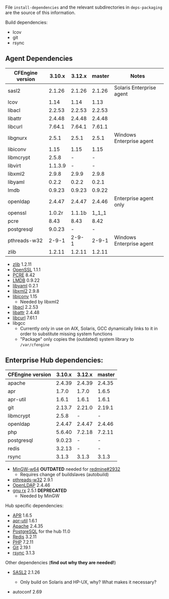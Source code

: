 File `install-dependencies` and the relevant subdirectories
in `deps-packaging` are the source of this information.


Build dependencies:

* lcov
* git
* rsync

## Agent Dependencies

| CFEngine version | 3.10.x  | 3.12.x | master | Notes |
|  --------------  | ------- | ------ | ------ | ----- |
|  sasl2           | 2.1.26  | 2.1.26 | 2.1.26 | Solaris Enterprise agent |
|  lcov            | 1.14    | 1.14   | 1.13   |                          |
|  libacl          | 2.2.53  | 2.2.53 | 2.2.53 |                          |
|  libattr         | 2.4.48  | 2.4.48 | 2.4.48 |                          |
|  libcurl         | 7.64.1  | 7.64.1 | 7.61.1 |                          |
|  libgnurx        | 2.5.1   | 2.5.1  | 2.5.1  | Windows Enterprise agent |
|  libiconv        | 1.15    | 1.15   | 1.15   |                          |
|  libmcrypt       | 2.5.8   | -      | -      |                          |
|  libvirt         | 1.1.3.9 | -      | -      |                          |
|  libxml2         | 2.9.8   | 2.9.9  | 2.9.8  |                          |
|  libyaml         | 0.2.2   | 0.2.2  | 0.2.1  |                          |
|  lmdb            | 0.9.23  | 0.9.23 | 0.9.22 |                          |
|  openldap        | 2.4.47  | 2.4.47 | 2.4.46 | Enterprise agent only    |
|  openssl         | 1.0.2r  | 1.1.1b | 1_1_1  |                          |
|  pcre            | 8.43    | 8.43   | 8.42   |                          |
|  postgresql      | 9.0.23  | -      | -      |                          |
|  pthreads-w32    | 2-9-1   | 2-9-1  | 2-9-1  | Windows Enterprise agent |
|  zlib            | 1.2.11  | 1.2.11 | 1.2.11 |                          |

* [zlib](http://www.zlib.net/) 1.2.11
* [OpenSSL](http://openssl.org/) 1.1.1
* [PCRE](http://ftp.csx.cam.ac.uk/pub/software/programming/pcre/) 8.42
* [LMDB](https://github.com/LMDB/lmdb/) 0.9.22
* [libyaml](http://pyyaml.org/wiki/LibYAML) 0.2.1
* [libxml2](http://xmlsoft.org/sources/) 2.9.8
* [libiconv](http://ftp.gnu.org/gnu/libiconv/) 1.15
  * Needed by libxml2
* [libacl](http://download.savannah.gnu.org/releases/acl/) 2.2.53
* [libattr](http://download.savannah.gnu.org/releases/attr/) 2.4.48
* [libcurl](http://curl.haxx.se/download.html) 7.61.1
* libgcc
  * Currently only in use on AIX, Solaris, GCC dynamically links to it in order
    to substitute missing system functions
  * "Package" only copies the (outdated) system library to `/var/cfengine`

## Enterprise Hub dependencies:


| CFEngine version | 3.10.x  | 3.12.x | master |
|  --------------  | ------- | ------ | ------ |
|  apache          | 2.4.39  | 2.4.39 | 2.4.35 |
|  apr             | 1.7.0   | 1.7.0  | 1.6.5  |
|  apr-util        | 1.6.1   | 1.6.1  | 1.6.1  |
|  git             | 2.13.7  | 2.21.0 | 2.19.1 |
|  libmcrypt       | 2.5.8   | -      | -      |
|  openldap        | 2.4.47  | 2.4.47 | 2.4.46 |
|  php             | 5.6.40  | 7.2.18 | 7.2.11 |
|  postgresql      | 9.0.23  | -      | -      |
|  redis           | 3.2.13  | -      | -      |
|  rsync           | 3.1.3   | 3.1.3  | 3.1.3  |

* [MinGW-w64](http://sourceforge.net/projects/mingw-w64/) **OUTDATED** needed
  for [redmine#2932](https://dev.cfengine.com/issues/2932)
  * Requires change of buildslaves (autobuild)
* [pthreads-w32](ftp://sourceware.org/pub/pthreads-win32/) 2.9.1
* [OpenLDAP](http://www.openldap.org/software/download/OpenLDAP/openldap-release/) 2.4.46
* [gnu rx](http://www.gnu.org/software/rx/rx.html) 2.5.1 **DEPRECATED**
  * Needed by MinGW

Hub specific dependencies:

* [APR](https://apr.apache.org/) 1.6.5
* [apr-util](https://apr.apache.org/) 1.6.1
* [Apache](http://httpd.apache.org/) 2.4.35
* [PostgreSQL](http://www.postgresql.org/) for the hub 11.0
* [Redis](http://redis.io/) 3.2.11
* [PHP](http://php.net/) 7.2.11
* [Git](https://www.kernel.org/pub/software/scm/git/) 2.19.1
* [rsync](https://download.samba.org/pub/rsync/) 3.1.3

Other dependencies (**find out why they are needed!**)

* [SASL2](https://cyrusimap.org/mediawiki/index.php/Downloads) 2.1.26
  * Only build on Solaris and HP-UX, why? What makes it necessary?

* autoconf 2.69
